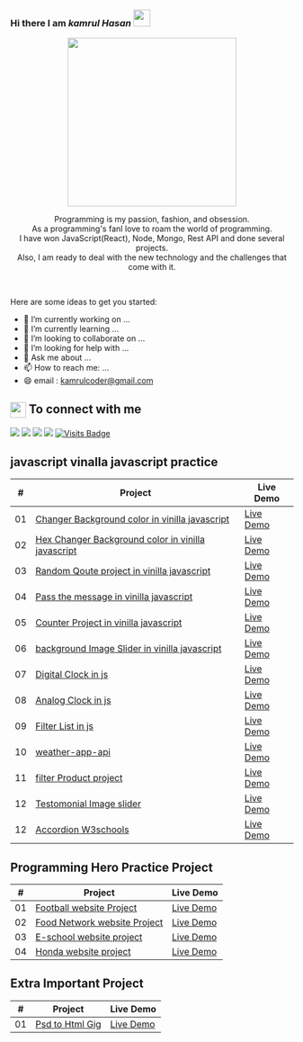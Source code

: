 ### Hi there  I am _**kamrul Hasan**_   <img src="https://camo.githubusercontent.com/e8e7b06ecf583bc040eb60e44eb5b8e0ecc5421320a92929ce21522dbc34c891/68747470733a2f2f6d656469612e67697068792e636f6d2f6d656469612f6876524a434c467a6361737252346961377a2f67697068792e676966" width="30" height="30" >

<p align="center">
<img src="https://user-images.githubusercontent.com/22797857/90096358-dba16400-dd54-11ea-8e44-e181ada72661.gif" width="300" height="300" align="center">
</p>

<p align="center">Programming is my passion, fashion, and obsession. <br>  As a programming's fanI love to roam the world of programming.<br/> I have won JavaScript(React), Node, Mongo, Rest API and done several projects. <br>  Also, I am ready to deal with the new  technology and the challenges that come with it. </p><br/>
                                        



Here are some ideas to get you started:

- 🔭 I’m currently working on ...
- 🌱 I’m currently learning ...
- 👯 I’m looking to collaborate on ...
- 🤔 I’m looking for help with ...
- 💬 Ask me about ...
- 📫 How to reach me: ...
- 😄 email : kamrulcoder@gmail.com

<summary><h2><img src="https://emojis.slackmojis.com/emojis/images/1579216111/7550/pikachu_wave.gif?1579216111" align="center"
                width="28" /> To connect with me</h2></summary>

<p align = "center">
 
[<img src="https://img.shields.io/badge/twitter-%231DA1F2.svg?&style=for-the-badge&logo=twitter&logoColor=white" />](https://twitter.com/AdnanSarkar14) 
[<img src="https://img.shields.io/badge/linkedin-%230077B5.svg?&style=for-the-badge&logo=linkedin&logoColor=white" />](https://www.linkedin.com/in/adnan-sarkar-8b54341a0/)
[<img src = "https://img.shields.io/badge/instagram-%23E4405F.svg?&style=for-the-badge&logo=instagram&logoColor=white">](https://www.instagram.com/_a_d_u_v_a_i_/)
[<img src="https://img.shields.io/badge/facebook-%231877F2.svg?&style=for-the-badge&logo=facebook&logoColor=white" />](https://www.facebook.com/adnansarkaraduvai/) 
[![Visits Badge](https://badges.pufler.dev/visits/Aduvai1/Aduvai1?style=for-the-badge)](https://github.com/Aduvai1)

</p>


 ## javascript vinalla javascript  practice 


|  #  | Project                                                                                                                     | Live Demo                                                                         |
| :-: | --------------------------------------------------------------------------------------------------------------------------- | --------------------------------------------------------------------------------- |
| 01  | [Changer Background color in vinilla javascript ](https://github.com/kamrulcoder/change-background-color)                             | [Live Demo](https://kamrulcoder.github.io/change-background-color/)               |
| 02  | [Hex Changer Background color in vinilla javascript ](https://github.com/kamrulcoder/hex-change-background-color)                               | [Live Demo](https://kamrulcoder.github.io/hex-change-background-color/)               |
| 03  | [Random Qoute project  in vinilla javascript ](https://github.com/kamrulcoder/random-quotes-project)                       | [Live Demo](https://kamrulcoder.github.io/random-quotes-project/)                    |
| 04  | [ Pass the message  in vinilla javascript](https://github.com/kamrulcoder/pass-the-message-vinilla-js)                            | [Live Demo](https://kamrulcoder.github.io/pass-the-message-vinilla-js/)              |
| 05  | [Counter Project   in vinilla javascript ](https://github.com/kamrulcoder/counter-project-vinilla-js)                               | [Live Demo](https://kamrulcoder.github.io/counter-project-vinilla-js/)               |
| 06  | [background  Image  Slider   in vinilla javascript](https://github.com/kamrulcoder/background-image-slider/)                               | [Live Demo](https://kamrulcoder.github.io/background-image-slider/)                |
| 07  |  [Digital Clock in js](https://github.com/kamrulcoder/digital-clock-js)                       | [Live Demo](https://kamrulcoder.github.io/digital-clock-js/)                      |
| 08 | [Analog Clock in js](https://github.com/kamrulcoder/analog-clock-js)                             | [Live Demo](https://kamrulcoder.github.io/analog-clock-js/)              |
| 09  | [Filter List in js](https://github.com/kamrulcoder/filter-list-js)                               | [Live Demo](https://kamrulcoder.github.io/filter-list-js/)               |
| 10  | [weather-app-api](https://github.com/kamrulcoder/weather-app-api)                               | [Live Demo](https://kamrulcoder.github.io/weather-app-api/)               |
| 11  | [filter Product project ](https://github.com/kamrulcoder/filter-product-project)                               | [Live Demo](https://kamrulcoder.github.io/filter-product-project/)
| 12  | [Testomonial Image slider  ](https://github.com/kamrulcoder/testomonial-image-slider)                               | [Live Demo](https://kamrulcoder.github.io/testomonial-image-slider/)    |
| 12  | [Accordion W3schools](https://github.com/kamrulcoder/accordion-w3schools)                               | [Live Demo](https://kamrulcoder.github.io/accordion-w3schools/)    |
                   





 ## Programming  Hero Practice Project 


|  #  | Project                                                                                                                     | Live Demo                                                                         |
| :-: | --------------------------------------------------------------------------------------------------------------------------- | --------------------------------------------------------------------------------- |
| 01  | [Football  website  Project  ](https://github.com/kamrulcoder/football-website)                             | [Live Demo](https://kamrulcoder.github.io/football-website/)               |
| 02  | [Food Network website Project](https://github.com/kamrulcoder/food-network)                               | [Live Demo](https://kamrulcoder.github.io/food-network/)                |
| 03  | [E-school website project](https://github.com/kamrulcoder/e-school)                       | [Live Demo](https://kamrulcoder.github.io/e-school/) |
| 04  | [Honda website project](https://github.com/kamrulcoder/honda-project)                             | [Live Demo](https://honda-website-project.netlify.app/)              |



 ## Extra Important  Project  


|  #  | Project                                                                                                                     | Live Demo                                                                         |
| :-: | --------------------------------------------------------------------------------------------------------------------------- | --------------------------------------------------------------------------------- |
| 01  | [Psd to Html Gig  ](https://github.com/kamrulcoder/psd-to-html-gig)                             | [Live Demo](https://kamrulcoder.github.io/psd-to-html-gig/)               |








